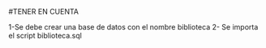 #TENER EN CUENTA

1-Se debe crear una base de datos con el nombre biblioteca
2- Se importa el script biblioteca.sql 
